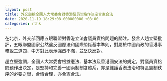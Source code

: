 ```yaml
---
layout: post
title: 外交部稱全國人大常委會對香港議員資格作決定合憲合法
date: 2020-11-19 18:29:08.000000000 +08:00
categories: rthk
---
```


在北京，外交部回應五眼聯盟對香港立法會議員資格問題的關注。發言人趙立堅批評，五眼聯盟國家公然違反國際法和國際關係基本準則，對屬於中國內政的香港事務說三道四，中方對此表示強烈不滿，並堅決反對。

趙立堅強調，全國人大常委會根據憲法、基本法及香港國安法的規定，對議員資格問題作出決定，是堅持和完善一國兩制制度體系，亦是維護香港法治和特區憲制秩序的必要之舉，合情合理，亦合憲合法。
